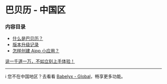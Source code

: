 # 巴贝历 - 中国区

### 内容目录

- [什么是巴贝历？](./home.md)
- [版本升级记录](./news.md)
- [怎样创建 Aipp 小应用？](./howto/create-aipp)

[说一千道一万，不如立刻上手体验！](https://u.babely.cc)

---

ℹ️ 您不在中国地区？去看看 [Babelyx - Global](https://github.com/babelyx/en/)，畅享更多功能。
